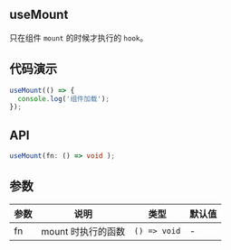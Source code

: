 
## useMount

只在组件 `mount` 的时候才执行的 `hook`。

## 代码演示

```typescript
useMount(() => {
  console.log('组件加载');
});
```

## API

```typescript
useMount(fn: () => void );
```

## 参数

| 参数 | 说明               | 类型         | 默认值 |
|------|--------------------|--------------|--------|
| fn   | mount 时执行的函数 | `() => void` | -      |
